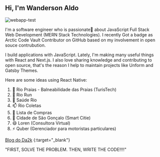 ## Hi, I'm Wanderson Aldo

![webapp-test](https://user-images.githubusercontent.com/10963220/91982037-0e110200-ed00-11ea-972d-2d0fc854aabf.gif)

I'm a software engineer who is passionate💖 about JavaScript Full Stack Web Development (MERN Stack Technologies). I recently Got a badge as Arctic Code Vault Contributor on GitHub based on my involvement in open souce contrubution.

I build applications with JavaScript. Lately, I'm making many useful things with React and Next.js. I also love sharing knowledge and contributing to open source, that's the reason I help to maintain projects like Unform and Gatsby Themes.

Here are some ideas using React Native:

1. 🔭 Rio Praias - Balneabilidade das Praias (TurisTech)
2. 🌱 Rio Run
3. 👯 Saúde Rio
4. 📫 Rio Coletas
5. 🤔  Lista de Compras
6. 💬 Cidade de São Gonçalo (Smart Citie)
7. 😄 Loren (Consultora Virtual)
8. ⚡  Quber (Gerenciador para motoristas particulares)

[Blog do Da2k](https://blog.da2k.com.br) {:target="_blank"}

"FIRST, SOLVE THE PROBLEM. THEN, WRITE THE CODE!!!!"
